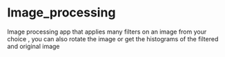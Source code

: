 # Image_processing
Image processing app that applies many filters on an image from your choice , you can also rotate the image or get the histograms of the filtered and original image
